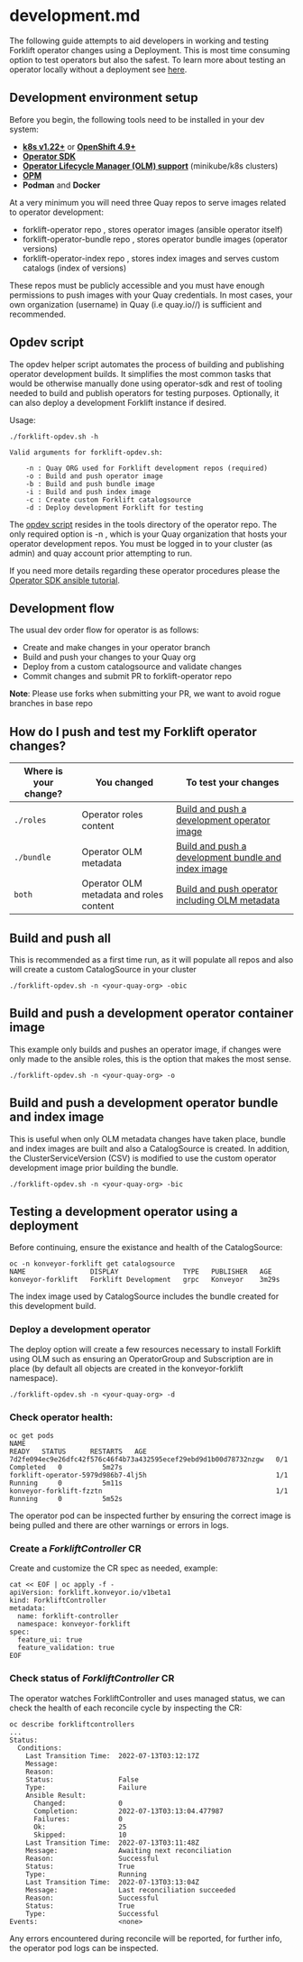 # development.md

The following guide attempts to aid developers in working and testing Forklift operator changes using a Deployment. This is most time consuming option to test operators but also the safest. To learn more about testing an operator locally without a deployment see [here](https://sdk.operatorframework.io/docs/building-operators/ansible/tutorial/#1-run-locally-outside-the-cluster).

## Development environment setup

Before you begin, the following tools need to be installed in your dev system:

* [__k8s v1.22+__](https://kubernetes.io/) or [__OpenShift 4.9+__](https://www.openshift.com/)
* [__Operator SDK__](https://sdk.operatorframework.io/docs/installation/)
* [__Operator Lifecycle Manager (OLM) support__](https://olm.operatorframework.io/) (minikube/k8s clusters)
* [__OPM__](https://github.com/operator-framework/operator-registry/)
* __Podman__ and __Docker__

At a very minimum you will need three Quay repos to serve images related to operator development:

* forklift-operator repo , stores operator images (ansible operator itself)
* forklift-operator-bundle repo , stores operator bundle images (operator versions)
* forklift-operator-index repo , stores index images and serves custom catalogs (index of versions)

These repos must be publicly accessible and you must have enough permissions to push images with your Quay credentials. In most cases, your own organization (username) in Quay (i.e quay.io/<username>/<repo-name>) is sufficient and recommended.

## Opdev script

The opdev helper script automates the process of building and publishing operator development builds. It simplifies the most common tasks that would be otherwise manually done using operator-sdk and rest of tooling needed to build and publish operators for testing purposes. Optionally, it can also deploy a development Forklift instance if desired.

Usage:

```
./forklift-opdev.sh -h

Valid arguments for forklift-opdev.sh:

	-n : Quay ORG used for Forklift development repos (required)
	-o : Build and push operator image
	-b : Build and push bundle image
	-i : Build and push index image
	-c : Create custom Forklift catalogsource
	-d : Deploy development Forklift for testing

```

The [opdev script](../tools/forklift-opdev.sh) resides in the tools directory of the operator repo. The only required option is -n , which is your Quay organization that hosts your operator development repos. You must be logged in to your cluster (as admin) and quay account prior attempting to run.

If you need more details regarding these operator procedures please the [Operator SDK ansible tutorial](https://sdk.operatorframework.io/docs/building-operators/ansible/tutorial/).

## Development flow

The usual dev order flow for operator is as follows:

* Create and make changes in your operator branch
* Build and push your changes to your Quay org
* Deploy from a custom catalogsource and validate changes
* Commit changes and submit PR to forklift-operator repo

**Note**: Please use forks when submitting your PR, we want to avoid rogue branches in base repo

## How do I push and test my Forklift operator changes?

|Where is your change?|You changed|To test your changes|
|---|---|---|
|`./roles`| Operator roles content |[Build and push a development operator image](#build-and-push-a-development-operator-container-image) |
|`./bundle`| Operator OLM metadata | [Build and push a development bundle and index image](#build-and-push-a-development-operator-bundle-and-index-image) |
|`both` | Operator OLM metadata and roles content | [Build and push operator including OLM metadata](#build-and-push-all)

## Build and push all

This is recommended as a first time run, as it will populate all repos and also will create a custom CatalogSource in your cluster

```
./forklift-opdev.sh -n <your-quay-org> -obic
```

## Build and push a development operator container image

This example only builds and pushes an operator image, if changes were only made to the ansible roles, this is the option that makes the most sense.

```
./forklift-opdev.sh -n <your-quay-org> -o
```

## Build and push a development operator bundle and index image

This is useful when only OLM metadata changes have taken place, bundle and index images are built and also a CatalogSource is created. In addition, the ClusterServiceVersion (CSV) is modified to use the custom operator development image prior building the bundle.

```
./forklift-opdev.sh -n <your-quay-org> -bic
```

## Testing a development operator using a deployment

Before continuing, ensure the existance and health of the CatalogSource:

```
oc -n konveyor-forklift get catalogsource
NAME                DISPLAY                TYPE   PUBLISHER   AGE
konveyor-forklift   Forklift Development   grpc   Konveyor    3m29s
```

The index image used by CatalogSource includes the bundle created for this development build.

### Deploy a development operator

The deploy option will create a few resources necessary to install Forklift using OLM such as ensuring an OperatorGroup and Subscription are in place (by default all objects are created in the konveyor-forklift namespace).

```
./forklift-opdev.sh -n <your-quay-org> -d
```

### Check operator health:

```
oc get pods
NAME                                                              READY   STATUS      RESTARTS   AGE
7d2fe094ec9e26dfc42f576c46f4b73a432595ecef29ebd9d1b00d78732nzgw   0/1     Completed   0          5m27s
forklift-operator-5979d986b7-4lj5h                                1/1     Running     0          5m11s
konveyor-forklift-fzztn                                           1/1     Running     0          5m52s
```

The operator pod can be inspected further by ensuring the correct image is being pulled and there are other warnings or errors in logs.

### Create a _ForkliftController_ CR

Create and customize the CR spec as needed, example:

```
cat << EOF | oc apply -f -
apiVersion: forklift.konveyor.io/v1beta1
kind: ForkliftController
metadata:
  name: forklift-controller
  namespace: konveyor-forklift
spec:
  feature_ui: true
  feature_validation: true
EOF
```

### Check status of _ForkliftController_ CR

The operator watches ForkliftController and uses managed status, we can check the health of each reconcile cycle by inspecting the CR:

```
oc describe forkliftcontrollers
...
Status:
  Conditions:
    Last Transition Time:  2022-07-13T03:12:17Z
    Message:               
    Reason:                
    Status:                False
    Type:                  Failure
    Ansible Result:
      Changed:             0
      Completion:          2022-07-13T03:13:04.477987
      Failures:            0
      Ok:                  25
      Skipped:             10
    Last Transition Time:  2022-07-13T03:11:48Z
    Message:               Awaiting next reconciliation
    Reason:                Successful
    Status:                True
    Type:                  Running
    Last Transition Time:  2022-07-13T03:13:04Z
    Message:               Last reconciliation succeeded
    Reason:                Successful
    Status:                True
    Type:                  Successful
Events:                    <none>
```

Any errors encountered during reconcile will be reported, for further info, the operator pod logs can be inspected.
